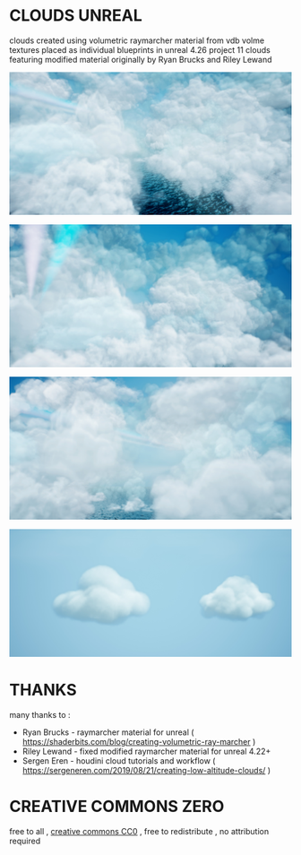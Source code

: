 # CLOUDS UNREAL 
clouds created using volumetric raymarcher material from vdb volme textures
placed as individual blueprints in unreal 4.26 project
11 clouds featuring modified material originally by Ryan Brucks and Riley Lewand 

![Clouds_01](https://raw.githubusercontent.com/CorvaeOboro/clouds_unreal/master/Images/Clouds_01.jpg?raw=true "Clouds_01")

![Clouds_02](https://raw.githubusercontent.com/CorvaeOboro/clouds_unreal/master/Images/Clouds_02.jpg?raw=true "Clouds_02")

![Clouds_03](https://raw.githubusercontent.com/CorvaeOboro/clouds_unreal/master/Images/Clouds_03.jpg?raw=true "Clouds_03")

![Clouds_04](https://raw.githubusercontent.com/CorvaeOboro/clouds_unreal/master/Images/Clouds_04.jpg?raw=true "Clouds_04")

# THANKS
many thanks to :
- Ryan Brucks - raymarcher material for unreal (  https://shaderbits.com/blog/creating-volumetric-ray-marcher ) 
- Riley Lewand - fixed modified raymarcher material for unreal 4.22+ 
- Sergen Eren - houdini cloud tutorials and workflow ( https://sergeneren.com/2019/08/21/creating-low-altitude-clouds/ ) 

# CREATIVE COMMONS ZERO 
free to all , [creative commons CC0](https://creativecommons.org/publicdomain/zero/1.0/) , free to redistribute , no attribution required